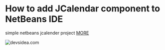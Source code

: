 How to add JCalendar component to NetBeans IDE
==============================================

simple netbeans jcalender project
 [MORE](http://anyclolud.com/jcalender-add-to-your-netbeans-swing-application/)
 
 
 ![devsidea.com](http://anyclolud.com/wp-content/uploads/2014/06/18-559x410.png "How to add JCalendar component to NetBeans IDE")
